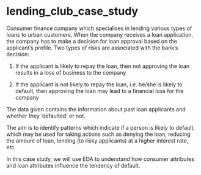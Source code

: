 # lending_club_case_study

Consumer finance company which specialises in lending various types of loans to urban customers. When the company receives a loan application, the company has to make a decision for loan approval based on the applicant’s profile. Two types of risks are associated with the bank’s decision:

1. If the applicant is likely to repay the loan, then not approving the loan results in a loss of business to the company

2. If the applicant is not likely to repay the loan, i.e. he/she is likely to default, then approving the loan may lead to a financial loss for the company

The data given contains the information about past loan applicants and whether they ‘defaulted’ or not. 

The aim is to identify patterns which indicate if a person is likely to default, which may be used for taking actions such as denying the loan, reducing the amount of loan, lending (to risky applicants) at a higher interest rate, etc.

In this case study, we will use EDA to understand how consumer attributes and loan attributes influence the tendency of default.

